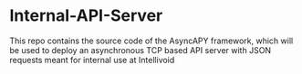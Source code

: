 # Internal-API-Server
This repo contains the source code of the AsyncAPY framework, which will be used to deploy an asynchronous TCP based API server with JSON requests meant for internal use at Intellivoid
